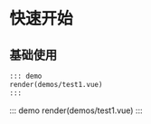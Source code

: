 # 快速开始

## 基础使用

```md
::: demo
render(demos/test1.vue)
:::
```

::: demo
render(demos/test1.vue)
:::

